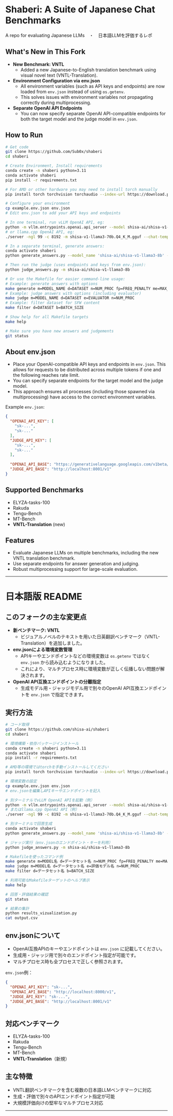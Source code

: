 # Shaberi: A Suite of Japanese Chat Benchmarks
A repo for evaluating Japanese LLMs　・　日本語LLMを評価するレポ

## What's New in This Fork
- **New Benchmark: VNTL**
  - Added a new Japanese-to-English translation benchmark using visual novel text (VNTL-Translation).
- **Environment Configuration via env.json**
  - All environment variables (such as API keys and endpoints) are now loaded from `env.json` instead of using `os.getenv`.
  - This solves issues with environment variables not propagating correctly during multiprocessing.
- **Separate OpenAI API Endpoints**
  - You can now specify separate OpenAI API-compatible endpoints for both the target model and the judge model in `env.json`.

## How to Run
```sh
# Get code
git clone https://github.com/Sub0x/shaberi
cd shaberi

# Create Environment, Install requirements
conda create -n shaberi python=3.11
conda activate shaberi
pip install -r requirements.txt

# For AMD or other hardware you may need to install torch manually
pip install torch torchvision torchaudio --index-url https://download.pytorch.org/whl/rocm6.2

# Configure your environment
cp example.env.json env.json
# Edit env.json to add your API keys and endpoints

# In one terminal, run vLLM OpenAI API, eg:
python -m vllm.entrypoints.openai.api_server --model shisa-ai/shisa-v1-llama3-70b -tp 8
# or llama.cpp OpenAI API, eg:
./server -ngl 99 -c 8192 -m shisa-v1-llama3-70b.Q4_K_M.gguf --chat-template llama3 --host 0.0.0.0 --port 8000 -a shisa-v1-llama3-70b.q4_k_m

# In a separate terminal, generate answers:
conda activate shaberi
python generate_answers.py --model_name 'shisa-ai/shisa-v1-llama3-8b' -fp 0.5

# Then run the judge (uses endpoints and keys from env.json):
python judge_answers.py -m shisa-ai/shisa-v1-llama3-8b

# Or use the Makefile for easier command-line usage:
# Example: generate answers with options
make generate m=MODEL_NAME d=DATASET n=NUM_PROC fp=FREQ_PENALTY me=MAX_ENTRIES
# Example: judge answers with options (including evaluator)
make judge m=MODEL_NAME d=DATASET e=EVALUATOR n=NUM_PROC
# Example: filter dataset for SFW content
make filter d=DATASET b=BATCH_SIZE

# Show help for all Makefile targets
make help

# Make sure you have new answers and judgements
git status

```

## About env.json
- Place your OpenAI-compatible API keys and endpoints in `env.json`. This allows for requests to be distributed across multiple tokens if one and the following reaches rate limit.
- You can specify separate endpoints for the target model and the judge model.
- This approach ensures all processes (including those spawned via multiprocessing) have access to the correct environment variables.

Example `env.json`:
```json
{
  "OPENAI_API_KEY": [
    "sk-...",
    "sk-..."
  ],
  "JUDGE_API_KEY": [
    "sk-...",
    "sk-..."
  ],
  
  "OPENAI_API_BASE": "https://generativelanguage.googleapis.com/v1beta/openai",
  "JUDGE_API_BASE": "http://localhost:8001/v1"
}
```

## Supported Benchmarks
- ELYZA-tasks-100
- Rakuda
- Tengu-Bench
- MT-Bench
- **VNTL-Translation** (new)

## Features
- Evaluate Japanese LLMs on multiple benchmarks, including the new VNTL translation benchmark.
- Use separate endpoints for answer generation and judging.
- Robust multiprocessing support for large-scale evaluation.

---

# 日本語版 README

## このフォークの主な変更点
- **新ベンチマーク: VNTL**
  - ビジュアルノベルのテキストを用いた日英翻訳ベンチマーク（VNTL-Translation）を追加しました。
- **env.jsonによる環境変数管理**
  - APIキーやエンドポイントなどの環境変数は `os.getenv` ではなく `env.json` から読み込むようになりました。
  - これにより、マルチプロセス時に環境変数が正しく伝播しない問題が解決されます。
- **OpenAI API互換エンドポイントの分離指定**
  - 生成モデル用・ジャッジモデル用で別々のOpenAI API互換エンドポイントを `env.json` で指定できます。

## 実行方法
```sh
# コード取得
git clone https://github.com/shisa-ai/shaberi
cd shaberi

# 環境構築・依存パッケージインストール
conda create -n shaberi python=3.11
conda activate shaberi
pip install -r requirements.txt

# AMD等の環境ではtorchを手動インストールしてください
pip install torch torchvision torchaudio --index-url https://download.pytorch.org/whl/rocm6.2

# 環境変数の設定
cp example.env.json env.json
# env.jsonを編集しAPIキーやエンドポイントを記入

# 別ターミナルでvLLM OpenAI APIを起動（例）
python -m vllm.entrypoints.openai.api_server --model shisa-ai/shisa-v1-llama3-70b -tp 8
# またはllama.cpp OpenAI API（例）
./server -ngl 99 -c 8192 -m shisa-v1-llama3-70b.Q4_K_M.gguf --chat-template llama3 --host 0.0.0.0 --port 8000 -a shisa-v1-llama3-70b.q4_k_m

# 別ターミナルで回答生成
conda activate shaberi
python generate_answers.py --model_name 'shisa-ai/shisa-v1-llama3-8b' -fp 0.5

# ジャッジ実行（env.jsonのエンドポイント・キーを利用）
python judge_answers.py -m shisa-ai/shisa-v1-llama3-8b

# Makefileを使ったコマンド例
make generate m=MODEL名 d=データセット名 n=NUM_PROC fp=FREQ_PENALTY me=MAX_ENTRIES
make judge m=MODEL名 d=データセット名 e=評価モデル名 n=NUM_PROC
make filter d=データセット名 b=BATCH_SIZE

# 利用可能なMakefileターゲットのヘルプ表示
make help

# 回答・評価結果の確認
git status

# 結果の集計
python results_vizualization.py
cat output.csv
```

## env.jsonについて
- OpenAI互換APIのキーやエンドポイントは `env.json` に記載してください。
- 生成用・ジャッジ用で別々のエンドポイント指定が可能です。
- マルチプロセス時も全プロセスで正しく参照されます。

`env.json`例：
```json
{
  "OPENAI_API_KEY": "sk-...",
  "OPENAI_API_BASE": "http://localhost:8000/v1",
  "JUDGE_API_KEY": "sk-...",
  "JUDGE_API_BASE": "http://localhost:8001/v1"
}
```

## 対応ベンチマーク
- ELYZA-tasks-100
- Rakuda
- Tengu-Bench
- MT-Bench
- **VNTL-Translation**（新規）

## 主な特徴
- VNTL翻訳ベンチマークを含む複数の日本語LLMベンチマークに対応
- 生成・評価で別々のAPIエンドポイント指定が可能
- 大規模評価向けの堅牢なマルチプロセス対応

---
